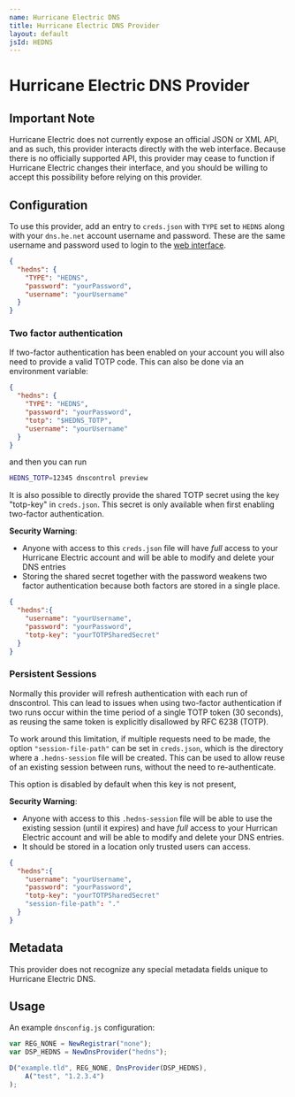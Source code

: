 ```yaml
---
name: Hurricane Electric DNS
title: Hurricane Electric DNS Provider
layout: default
jsId: HEDNS
---
```

# Hurricane Electric DNS Provider

## Important Note
Hurricane Electric does not currently expose an official JSON or XML API, and as such, this provider interacts directly
with the web interface. Because there is no officially supported API, this provider may cease to function if Hurricane
Electric changes their interface, and you should be willing to accept this possibility before relying on this provider.

## Configuration

To use this provider, add an entry to `creds.json` with `TYPE` set to `HEDNS`
along with
your `dns.he.net` account username and password. These are the same username
and password used to login to the [web interface](https://dns.he.net).

```json
{
  "hedns": {
    "TYPE": "HEDNS",
    "password": "yourPassword",
    "username": "yourUsername"
  }
}
```

### Two factor authentication

If two-factor authentication has been enabled on your account you will also need to provide a valid TOTP code.
This can also be done via an environment variable:

```json
{
  "hedns": {
    "TYPE": "HEDNS",
    "password": "yourPassword",
    "totp": "$HEDNS_TOTP",
    "username": "yourUsername"
  }
}
```

and then you can run

```bash
HEDNS_TOTP=12345 dnscontrol preview
```

It is also possible to directly provide the shared TOTP secret using the key "totp-key" in `creds.json`. This secret is
only available when first enabling two-factor authentication.

**Security Warning**:
* Anyone with access to this `creds.json` file will have *full* access to your Hurricane Electric account and will be
  able to modify and delete your DNS entries
* Storing the shared secret together with the password weakens two factor authentication because both factors are stored
  in a single place.

```json
{
  "hedns":{
    "username": "yourUsername",
    "password": "yourPassword",
    "totp-key": "yourTOTPSharedSecret"
  }
}
```

### Persistent Sessions

Normally this provider will refresh authentication with each run of dnscontrol. This can lead to issues when using
two-factor authentication if two runs occur within the time period of a single TOTP token (30 seconds), as reusing the
same token is explicitly disallowed by RFC 6238 (TOTP).

To work around this limitation, if multiple requests need to be made, the option `"session-file-path"` can be set in
`creds.json`, which is the directory where a `.hedns-session` file will be created. This can be used to allow reuse of an
existing session between runs, without the need to re-authenticate.

This option is disabled by default when this key is not present,

**Security Warning**:
* Anyone with access to this `.hedns-session` file will be able to use the existing session (until it expires) and have
  *full* access to your Hurrican Electric account and will be able to modify and delete your DNS entries.
* It should be stored in a location only trusted users can access.

```json
{
  "hedns":{
    "username": "yourUsername",
    "password": "yourPassword",
    "totp-key": "yourTOTPSharedSecret"
    "session-file-path": "."
  }
}
```


## Metadata
This provider does not recognize any special metadata fields unique to Hurricane Electric DNS.

## Usage
An example `dnsconfig.js` configuration:

```js
var REG_NONE = NewRegistrar("none");
var DSP_HEDNS = NewDnsProvider("hedns");

D("example.tld", REG_NONE, DnsProvider(DSP_HEDNS),
    A("test", "1.2.3.4")
);
```
